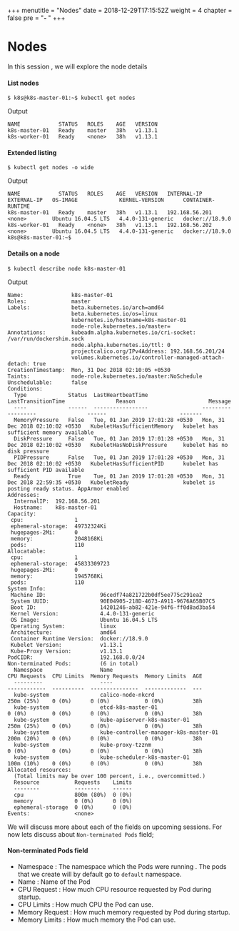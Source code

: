 +++
menutitle = "Nodes"
date = 2018-12-29T17:15:52Z
weight = 4
chapter = false
pre = "<b>- </b>"
+++

# Nodes

In this session , we will explore the node details

#### List nodes
```shell
$ k8s@k8s-master-01:~$ kubectl get nodes
```
Output
```console
NAME            STATUS   ROLES    AGE   VERSION
k8s-master-01   Ready    master   38h   v1.13.1
k8s-worker-01   Ready    <none>   38h   v1.13.1
```


#### Extended listing
```shell
$ kubectl get nodes -o wide
```
Output
```
NAME            STATUS   ROLES    AGE   VERSION   INTERNAL-IP      EXTERNAL-IP   OS-IMAGE             KERNEL-VERSION      CONTAINER-RUNTIME
k8s-master-01   Ready    master   38h   v1.13.1   192.168.56.201   <none>        Ubuntu 16.04.5 LTS   4.4.0-131-generic   docker://18.9.0
k8s-worker-01   Ready    <none>   38h   v1.13.1   192.168.56.202   <none>        Ubuntu 16.04.5 LTS   4.4.0-131-generic   docker://18.9.0
k8s@k8s-master-01:~$
```

#### Details on a node
```shell
$ kubectl describe node k8s-master-01
```
Output
```
Name:               k8s-master-01
Roles:              master
Labels:             beta.kubernetes.io/arch=amd64
                    beta.kubernetes.io/os=linux
                    kubernetes.io/hostname=k8s-master-01
                    node-role.kubernetes.io/master=
Annotations:        kubeadm.alpha.kubernetes.io/cri-socket: /var/run/dockershim.sock
                    node.alpha.kubernetes.io/ttl: 0
                    projectcalico.org/IPv4Address: 192.168.56.201/24
                    volumes.kubernetes.io/controller-managed-attach-detach: true
CreationTimestamp:  Mon, 31 Dec 2018 02:10:05 +0530
Taints:             node-role.kubernetes.io/master:NoSchedule
Unschedulable:      false
Conditions:
  Type             Status  LastHeartbeatTime                 LastTransitionTime                Reason                       Message
  ----             ------  -----------------                 ------------------                ------                       -------
  MemoryPressure   False   Tue, 01 Jan 2019 17:01:28 +0530   Mon, 31 Dec 2018 02:10:02 +0530   KubeletHasSufficientMemory   kubelet has sufficient memory available
  DiskPressure     False   Tue, 01 Jan 2019 17:01:28 +0530   Mon, 31 Dec 2018 02:10:02 +0530   KubeletHasNoDiskPressure     kubelet has no disk pressure
  PIDPressure      False   Tue, 01 Jan 2019 17:01:28 +0530   Mon, 31 Dec 2018 02:10:02 +0530   KubeletHasSufficientPID      kubelet has sufficient PID available
  Ready            True    Tue, 01 Jan 2019 17:01:28 +0530   Mon, 31 Dec 2018 22:59:35 +0530   KubeletReady                 kubelet is posting ready status. AppArmor enabled
Addresses:
  InternalIP:  192.168.56.201
  Hostname:    k8s-master-01
Capacity:
 cpu:                1
 ephemeral-storage:  49732324Ki
 hugepages-2Mi:      0
 memory:             2048168Ki
 pods:               110
Allocatable:
 cpu:                1
 ephemeral-storage:  45833309723
 hugepages-2Mi:      0
 memory:             1945768Ki
 pods:               110
System Info:
 Machine ID:                 96cedf74a821722b0df5ee775c291ea2
 System UUID:                90E04905-218D-4673-A911-9676A65B07C5
 Boot ID:                    14201246-ab82-421e-94f6-ff0d8ad3ba54
 Kernel Version:             4.4.0-131-generic
 OS Image:                   Ubuntu 16.04.5 LTS
 Operating System:           linux
 Architecture:               amd64
 Container Runtime Version:  docker://18.9.0
 Kubelet Version:            v1.13.1
 Kube-Proxy Version:         v1.13.1
PodCIDR:                     192.168.0.0/24
Non-terminated Pods:         (6 in total)
  Namespace                  Name                                     CPU Requests  CPU Limits  Memory Requests  Memory Limits  AGE
  ---------                  ----                                     ------------  ----------  ---------------  -------------  ---
  kube-system                calico-node-nkcrd                        250m (25%)    0 (0%)      0 (0%)           0 (0%)         38h
  kube-system                etcd-k8s-master-01                       0 (0%)        0 (0%)      0 (0%)           0 (0%)         38h
  kube-system                kube-apiserver-k8s-master-01             250m (25%)    0 (0%)      0 (0%)           0 (0%)         38h
  kube-system                kube-controller-manager-k8s-master-01    200m (20%)    0 (0%)      0 (0%)           0 (0%)         38h
  kube-system                kube-proxy-tzznm                         0 (0%)        0 (0%)      0 (0%)           0 (0%)         38h
  kube-system                kube-scheduler-k8s-master-01             100m (10%)    0 (0%)      0 (0%)           0 (0%)         38h
Allocated resources:
  (Total limits may be over 100 percent, i.e., overcommitted.)
  Resource           Requests    Limits
  --------           --------    ------
  cpu                800m (80%)  0 (0%)
  memory             0 (0%)      0 (0%)
  ephemeral-storage  0 (0%)      0 (0%)
Events:              <none>
```

We will discuss more about each of the fields on upcoming sessions.
For now lets discuss about `Non-terminated Pods` field;

#### Non-terminated Pods field

- Namespace : The namespace which the Pods were running .
  The pods that we create will by default go to `default` namespace.
- Name : Name of the Pod
- CPU Request : How much CPU resource requested by Pod during startup.
- CPU Limits : How much CPU the Pod can use.
- Memory Request : How much memory requested by Pod during startup.
- Memory Limits : How much memory the Pod can use.
